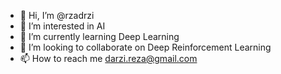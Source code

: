 - 👋 Hi, I’m @rzadrzi
- 👀 I’m interested in AI
- 🌱 I’m currently learning Deep Learning
- 💞️ I’m looking to collaborate on Deep Reinforcement Learning
- 📫 How to reach me darzi.reza@gmail.com

<!---
rzadrzi/rzadrzi is a ✨ special ✨ repository because its `README.md` (this file) appears on your GitHub profile.
You can click the Preview link to take a look at your changes.
--->
